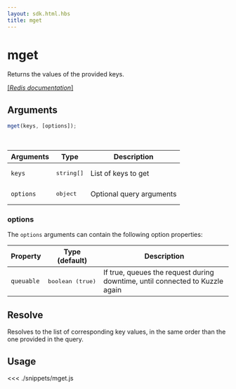 ```yaml
---
layout: sdk.html.hbs
title: mget
---
```


# mget

Returns the values of the provided keys.

[[_Redis documentation_]](https://redis.io/commands/mget)

## Arguments

```js
mget(keys, [options]);
```

<br/>

| Arguments | Type                | Description              |
| --------- | ------------------- | ------------------------ |
| `keys`    | <pre>string[]</pre> | List of keys to get      |
| `options` | <pre>object</pre>   | Optional query arguments |

### options

The `options` arguments can contain the following option properties:

| Property   | Type (default)            | Description                                                                  |
| ---------- | ------------------------- | ---------------------------------------------------------------------------- |
| `queuable` | <pre>boolean (true)</pre> | If true, queues the request during downtime, until connected to Kuzzle again |

## Resolve

Resolves to the list of corresponding key values, in the same order than the one provided in the query.

## Usage

<<< ./snippets/mget.js

